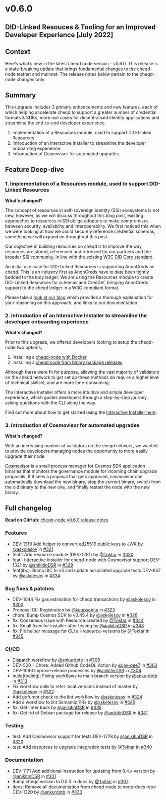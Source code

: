 # v0.6.0

## DID-Linked Resouces & Tooling for an Improved Develeper Experience [July 2022]

## Context

Here’s what’s new in the latest cheqd node version - v0.6.0. This release is a state-breaking update that brings fundamental changes to the cheqd-node testnet and mainnet. The release notes below pertain to the cheqd-node changes only.

## Summary

This upgrade includes 3 primary enhancements and new features, each of which helping accelerate cheqd to support a greater number of credential formats & SDKs, more use cases for decentralised identity applications and streamline the end-to-end developer experience.

1. Implementation of a Resources module, used to support DID-Linked Resources
2. Introduction of an Interactive Installer to streamline the developer onboarding experience
3. Introduction of Cosmovisor for automated upgrades.

## Feature Deep-dive

### 1. Implementation of a Resources module, used to support DID-Linked Resources

**What's changed?**

The concept of resources in self-sovereign identity (SSI) ecosystems is not new, however, as we will discuss throughout this blog post, existing approaches to resources in SSI oblige adopters to make compromises between security, availability and interoperability. We first noticed this when we were looking at how we could securely reference credential schemas, something we will expand on throughout this post.

Our objective in building resources on cheqd is to improve the way resources are stored, referenced and retrieved for our partners and the broader SSI community, in line with the existing [W3C DID Core standard](https://www.w3.org/TR/did-core/).

An initial use case for DID-Linked Resources is supporting AnonCreds on cheqd. This is an industry first as AnonCreds have to date been tightly bedded to the Indy ledger. We are using the Resources module to create DID-Linked Resources for schemas and CredDef, bringing AnonCreds support to the cheqd ledger in a W3C compliant format.

Please take a [look at our blog](https://blog.cheqd.io/our-approach-to-resources-on-ledger-25bf5690c975) which provides a thorough explanation for your reasoning on this approach, and links to our documentation.

### 2. Introduction of an Interactive Installer to streamline the developer onboarding experience

**What's changed?**

Prior to this upgrade, we offered developers looking to setup the cheqd-node two options;

1. Installing a [cheqd-node with Docker](https://docs.cheqd.io/node/getting-started/setup-and-configure/docker-install)
2. Installing a [cheqd node from binary package releases](https://docs.cheqd.io/node/getting-started/setup-and-configure/binary-install)

Although these were fit for purpose, allowing the vast majority of validators on the cheqd network to get set up these methods do require a higher level of technical skillset, and are more time-consuming.

The Interactive Installer offers a more  intuitive and simple developer experience, which guides developers through a step-by-step journey, asking questions with the CLI along the way.

Find out more about how to get started using the [Interactive Installer here](https://docs.cheqd.io/node/getting-started/setup-and-configure/interactive-installer).

### 3. Introduction of Cosmovisor for automated upgrades

**What's changed?**

With an increasing number of validators on the cheqd network, we wanted to provide developers managing nodes the opportunity to more easily upgrade their node.

[Cosmovisor](https://docs.cosmos.network/main/tooling/cosmovisor) is a small process manager for Cosmos SDK application binaries that monitors the governance module for incoming chain upgrade proposals. If it sees a proposal that gets approved, cosmovisor can automatically download the new binary, stop the current binary, switch from the old binary to the new one, and finally restart the node with the new binary.

## Full changelog

**Read on GitHub**: [cheqd-node v0.6.0 release notes](https://github.com/cheqd/cheqd-node/releases/tag/v0.6.0)

### Features

* DEV-1319 Add helper to convert ed25519 public keys to JWK by [@askolesov](https://github.com/askolesov) in [#321](https://github.com/cheqd/cheqd-node/pull/321)
* feat!: Add resource module (DEV-1281) by [@Toktar](https://github.com/Toktar) in [#330](https://github.com/cheqd/cheqd-node/pull/330)
* feat!: Interactive installer for cheqd-node with Cosmovisor support DEV-1321 by [@anikitinDSR](https://github.com/anikitinDSR) in [#329](https://github.com/cheqd/cheqd-node/pull/329)
* feat(ibc): Bump IBC to v3 and update associated upgrade tests DEV-807 by [@askolesov](https://github.com/askolesov) in [#334](https://github.com/cheqd/cheqd-node/pull/334)

### Bug fixes & patches

* DEV-1044 Fix gas estimation for cheqd transactions by [@askolesov](https://github.com/askolesov) in [#302](https://github.com/cheqd/cheqd-node/pull/302)
* Proposal CLI Registration by [@keupsonite](https://github.com/keupsonite) in [#323](https://github.com/cheqd/cheqd-node/pull/323)
* chore: Bump Cosmos SDK to v0.45.4 by [@askolesov](https://github.com/askolesov) in [#328](https://github.com/cheqd/cheqd-node/pull/328)
* fix: Consensus issue with Resource.created by [@Toktar](https://github.com/Toktar) in [#344](https://github.com/cheqd/cheqd-node/pull/344)
* fix: Small fixes for installer after testing by [@anikitinDSR](https://github.com/anikitinDSR) in [#343](https://github.com/cheqd/cheqd-node/pull/343)
* fix: Fix helper message for CLI all-resource-versions by [@Toktar](https://github.com/Toktar) in [#345](https://github.com/cheqd/cheqd-node/pull/345)

### CI/CD

* Dispatch workflow by [@ankurdotb](https://github.com/ankurdotb) in [#308](https://github.com/cheqd/cheqd-node/pull/308)
* DEV-520 - Chore: Added Github CodeQL Action by [@jay-dee7](https://github.com/jay-dee7) in [#303](https://github.com/cheqd/cheqd-node/pull/303)
* DEV-1096 Improve release processes by [@anikitinDSR](https://github.com/anikitinDSR) in [#304](https://github.com/cheqd/cheqd-node/pull/304)
* build(tooling): Fixing workflows to main branch version by [@ankurdotb](https://github.com/ankurdotb) in [#313](https://github.com/cheqd/cheqd-node/pull/313)
* Fix workflow calls to refer local versions instead of master by [@askolesov](https://github.com/askolesov) in [#322](https://github.com/cheqd/cheqd-node/pull/322)
* Add gofumpt check to the lint workflow by [@askolesov](https://github.com/askolesov) in [#324](https://github.com/cheqd/cheqd-node/pull/324)
* Add a workflow to lint Semantic PRs by [@askolesov](https://github.com/askolesov) in [#326](https://github.com/cheqd/cheqd-node/pull/326)
* fix: Get linter back by [@anikitinDSR](https://github.com/anikitinDSR) in [#338](https://github.com/cheqd/cheqd-node/pull/338)
* fix: Get rid of Debian package for release by [@anikitinDSR](https://github.com/anikitinDSR) in [#341](https://github.com/cheqd/cheqd-node/pull/341)

### Testing

* test: Add Cosmovisor support for tests DEV-1278 by [@anikitinDSR](https://github.com/anikitinDSR) in [#320](https://github.com/cheqd/cheqd-node/pull/320)
* test: Add resources to upgrade integration tests by [@Toktar](https://github.com/Toktar) in [#340](https://github.com/cheqd/cheqd-node/pull/340)

### Documentation

* DEV-1171 Add additional instruction for updating from 0.4.x version by [@anikitinDSR](https://github.com/anikitinDSR) in [#301](https://github.com/cheqd/cheqd-node/pull/301)
* Bump cheqd version to 0.5.0 in docs by [@Toktar](https://github.com/Toktar) in [#307](https://github.com/cheqd/cheqd-node/pull/307)
* docs: Remove all documentation from cheqd-node to node-docs repo DEV-1320 by [@ankurdotb](https://github.com/ankurdotb) in [#333](https://github.com/cheqd/cheqd-node/pull/333)
